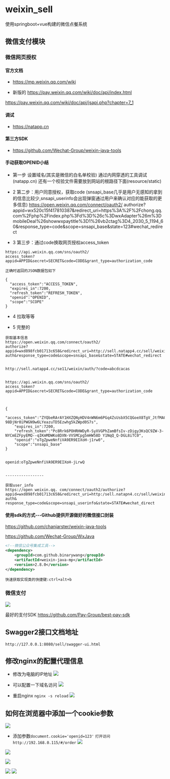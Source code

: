 # weixin_sell
使用springboot+vue构建的微信点餐系统


## 微信支付模块

### 微信网页授权

#### 官方文档
- https://mp.weixin.qq.com/wiki

- 新版的
https://pay.weixin.qq.com/wiki/doc/api/index.html

https://pay.weixin.qq.com/wiki/doc/api/jsapi.php?chapter=7_1

#### 调试
- https://natapp.cn


#### 第三方SDK
- https://github.com/Wechat-Group/weixin-java-tools



#### 手动获取OPENID小结
- 第一步  设置域名(其实是微信的白名单校验)
通过内网穿透的工具调试(natapp.cn)
还有一个校验文件需要放到网站的根路径下面(resource/static)


- 2 第二步：用户同意授权，获取code  (snsapi_base几乎是用户无感知的拿到的信息比较少,snsapi_userinfo会出现弹窗通过用户来确认对应的能获取的更多信息)
https://open.weixin.qq.com/connect/oauth2/
authorize?appid=wx520c15f417810387&redirect_uri=https%3A%2F%2Fchong.qq.com%2Fphp%2Findex.php%3Fd%3D%26c%3DwxAdapter%26m%3DmobileDeal%26showwxpaytitle%3D1%26vb2ctag%3D4_2030_5_1194_60&response_type=code&scope=snsapi_base&state=123#wechat_redirect


- 3 第三步：通过code换取网页授权access_token
```
https://api.weixin.qq.com/sns/oauth2/
access_token?appid=APPID&secret=SECRET&code=CODE&grant_type=authorization_code
```

`正确时返回的JSON数据包如下`
```
{
  "access_token":"ACCESS_TOKEN",
  "expires_in":7200,
  "refresh_token":"REFRESH_TOKEN",
  "openid":"OPENID",
  "scope":"SCOPE" 
}

```

- 4 拉取等等



- 5 完整的
```
获取基本信息
https://open.weixin.qq.com/connect/oauth2/
authorize?appid=wxd898fcb01713c658&redirect_uri=http://sell.natapp4.cc/sell/weixin/
auth&response_type=code&scope=snsapi_base&state=STATE#wechat_redirect 


http://sell.natapp4.cc/se11/weixin/auth/?code=abcdcacas 


https://api.weixin.qq.com/sns/oauth2/
access_token?appid=APPID&secret=SECRET&code=CODE&grant_type=authorization_code



{
    "access_token":"ZYQbeRArAY1HXZQNyHDV4nWN6m6PGq4ZsUsbX5CQGoeX8TgV_JtfMACSIKHXKWAdqpS-98DjNr0iPWGN9w6LYeazuTD5Ezwhg5kZWpd0S7s",
    "expires_in":7200,
    "refresh_token":"Pc8Rrk6POHRHWDyR-SyXVGPhZamBfsIv-zDigy3KsQC9ZW-3-NYCmEZFpyEMQ--qIKmMDWKo8DXN-VVSMCpg5mHW58D Y1NqQ_Q-DGL8iTC0",
    "openid":"oTgZpweNnfiVA9ER9EIXoH-j1rw0",
    "scope":"snsapi_base"
}


openid:oTgZpweNnfiVA9ER9EIXoH-jLrwQ


-----------------

获取user_info
https://open weixin.qq. com/connect/oauth2/authorize?
appid=wxd898fcb01713c658&redirect_uri=http:/sell.natapn4.cc/sell/weixin/
auth& response_type=code&scope=snsapi_userinfo&state=STATE#wechat_direct

```


#### 使用sdk的方式---Github提供开源做好的微信接口封装
https://github.com/chanjarster/weixin-java-tools

https://github.com/Wechat-Group/WxJava

```pom.xml
<!--微信公众号集成工具-->
<dependency>
    <groupId>com.github.binarywang</groupId>
    <artifactId>weixin-java-mp</artifactId>
    <version>2.8.0</version>
</dependency>
```

`快速获取实现类的快捷键:ctrl+alt+b`


### 微信支付
![](https://img2020.cnblogs.com/blog/1231979/202003/1231979-20200322141332288-1412655356.png)


最好的支付SDK
https://github.com/Pay-Group/best-pay-sdk



## Swagger2接口文档地址
```
http://127.0.0.1:8080/sell/swagger-ui.html
```


## 修改nginx的配置代理信息
- 修改为电脑的IP地址
![](https://img2020.cnblogs.com/blog/1231979/202003/1231979-20200313220553288-208526422.png)

- 可以配置一下域名访问
![](https://img2020.cnblogs.com/blog/1231979/202003/1231979-20200313220822228-1215622538.png)


- 重启nginx
`nginx -s reload`
![](https://img2020.cnblogs.com/blog/1231979/202003/1231979-20200313220624901-966618668.png)


## 如何在浏览器中添加一个cookie参数

![](https://img2020.cnblogs.com/blog/1231979/202003/1231979-20200313215952453-1470479590.png)


- 添加参数`document.cookie='openid=123'`
`打开访问 http://192.168.0.115/#/order`
![](https://img2020.cnblogs.com/blog/1231979/202003/1231979-20200313220143701-2127007982.png)

![](https://img2020.cnblogs.com/blog/1231979/202003/1231979-20200313220040684-2050416951.png)

![](https://img2020.cnblogs.com/blog/1231979/202003/1231979-20200313220310944-205919795.png)

![](https://img2020.cnblogs.com/blog/1231979/202003/1231979-20200313220404016-794162081.png)
![](https://img2020.cnblogs.com/blog/1231979/202003/1231979-20200313220433203-1903780249.png)
